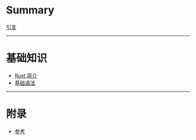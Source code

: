# Summary

[引言](./foreword.md)

---

# 基础知识

- [Rust 简介](./chapter_1.md)
- [基础语法](./chapter_2.md)

---

# 附录

- [参考](./reference.md)
